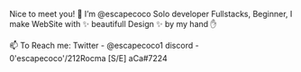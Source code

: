 Nice to meet you! 👋
I’m @escapecoco
Solo developer Fullstacks, Beginner, I make WebSite with ✨ beautifull Design ✨ by my hand ✋

📫 To Reach me:
Twitter - @escapecoco1
discord - 0'escapecoco'/212Rocma [S/E] aCa#7224
